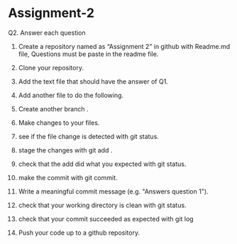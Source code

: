 # Assignment-2

Q2. Answer each question 

1. Create a repository named as “Assignment 2” in github with Readme.md file, Questions must be paste in the readme file.

 2. Clone your repository. 

3. Add the text file that should have the answer of Q1. 

4. Add another file to do the following. 

5. Create another branch . 

6. Make changes to your files. 

7. see if the file change is detected with git status. 

8. stage the changes with git add . 

9. check that the add did what you expected with git status. 

10. make the commit with git commit. 

11. Write a meaningful commit message (e.g. "Answers question 1"). 

12. check that your working directory is clean with git status. 

13. check that your commit succeeded as expected with git log 

14. Push your code up to a github repository.
